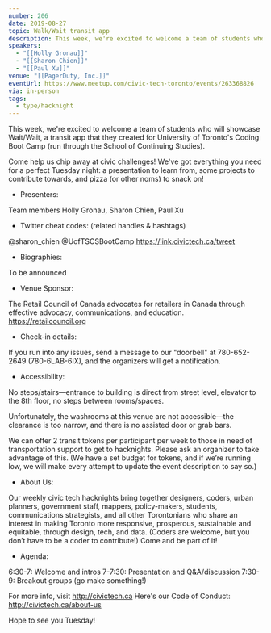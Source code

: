```yaml
---
number: 206
date: 2019-08-27
topic: Walk/Wait transit app
description: This week, we're excited to welcome a team of students who will showcase Wait/Wait, a transit app that they created for University of Toronto's Coding Boot Camp (run through the School of Continuing Studies).
speakers:
  - "[[Holly Gronau]]"
  - "[[Sharon Chien]]"
  - "[[Paul Xu]]"
venue: "[[PagerDuty, Inc.]]"
eventUrl: https://www.meetup.com/civic-tech-toronto/events/263368826
via: in-person
tags:
  - type/hacknight
---
```

This week, we're excited to welcome a team of students who will showcase Wait/Wait, a transit app that they created for University of Toronto's Coding Boot Camp (run through the School of Continuing Studies).

Come help us chip away at civic challenges! We've got everything you need for a perfect Tuesday night: a presentation to learn from, some projects to contribute towards, and pizza (or other noms) to snack on!

+ Presenters:

Team members Holly Gronau, Sharon Chien, Paul Xu

+ Twitter cheat codes: (related handles & hashtags)

@sharon_chien @UofTSCSBootCamp
https://link.civictech.ca/tweet

+ Biographies:

To be announced

+ Venue Sponsor:

The Retail Council of Canada advocates for retailers in Canada through effective advocacy, communications, and education. https://retailcouncil.org

+ Check-in details:

If you run into any issues, send a message to our "doorbell" at 780-652-2649 (780-6LAB-6IX), and the organizers will get a notification.

+ Accessibility:

No steps/stairs—entrance to building is direct from street level, elevator to the 8th floor, no steps between rooms/spaces.

Unfortunately, the washrooms at this venue are not accessible—the clearance is too narrow, and there is no assisted door or grab bars.

We can offer 2 transit tokens per participant per week to those in need of transportation support to get to hacknights. Please ask an organizer to take advantage of this. (We have a set budget for tokens, and if we’re running low, we will make every attempt to update the event description to say so.)

+ About Us:

Our weekly civic tech hacknights bring together designers, coders, urban planners, government staff, mappers, policy-makers, students, communications strategists, and all other Torontonians who share an interest in making Toronto more responsive, prosperous, sustainable and equitable, through design, tech, and data. (Coders are welcome, but you don’t have to be a coder to contribute!) Come and be part of it!

+ Agenda:

6:30-7: Welcome and intros
7-7:30: Presentation and Q&A/discussion
7:30-9: Breakout groups (go make something!)

For more info, visit http://civictech.ca
Here's our Code of Conduct: http://civictech.ca/about-us

Hope to see you Tuesday!